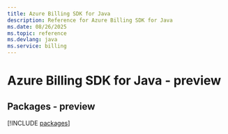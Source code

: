 ```yaml
---
title: Azure Billing SDK for Java
description: Reference for Azure Billing SDK for Java
ms.date: 08/26/2025
ms.topic: reference
ms.devlang: java
ms.service: billing
---
```

# Azure Billing SDK for Java - preview
## Packages - preview
[!INCLUDE [packages](billing-index.md)]